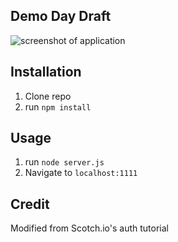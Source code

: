 ## Demo Day Draft


![ screenshot of application](https://github.com/asiahbennettdev/Demo-day-draft-one/blob/master/sc2.png)

## Installation

1. Clone repo
2. run `npm install`

## Usage

1. run `node server.js`
2. Navigate to `localhost:1111`

## Credit

Modified from Scotch.io's auth tutorial
